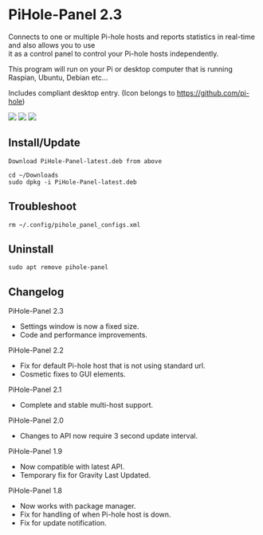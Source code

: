 # PiHole-Panel 2.3
Connects to one or multiple Pi-hole hosts and reports statistics in real-time and also allows you to use  
it as a control panel to control your Pi-hole hosts independently. 

This program will run on your Pi or desktop computer that is running Raspian, Ubuntu, Debian etc...

Includes compliant desktop entry. (Icon belongs to https://github.com/pi-hole)

![](https://raw.githubusercontent.com/daleosm/PiHole-Panel/master/main_window.png)
![](https://raw.githubusercontent.com/daleosm/PiHole-Panel/master/setup.png)
![](https://raw.githubusercontent.com/daleosm/PiHole-Panel/master/setup_done.png)

## Install/Update
```
Download PiHole-Panel-latest.deb from above
```
```
cd ~/Downloads
sudo dpkg -i PiHole-Panel-latest.deb
```

## Troubleshoot
```
rm ~/.config/pihole_panel_configs.xml
```

## Uninstall
```
sudo apt remove pihole-panel
```

## Changelog
PiHole-Panel 2.3
- Settings window is now a fixed size.
- Code and performance improvements.

PiHole-Panel 2.2
- Fix for default Pi-hole host that is not using standard url.
- Cosmetic fixes to GUI elements.

PiHole-Panel 2.1
- Complete and stable multi-host support.

PiHole-Panel 2.0
- Changes to API now require 3 second update interval.

PiHole-Panel 1.9
- Now compatible with latest API.
- Temporary fix for Gravity Last Updated.

PiHole-Panel 1.8
- Now works with package manager.
- Fix for handling of when Pi-hole host is down.
- Fix for update notification.
